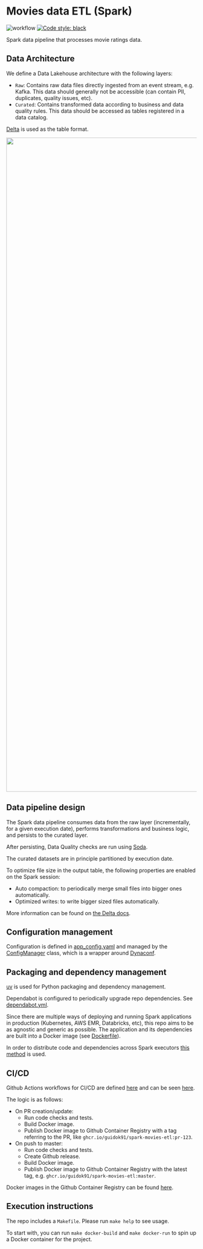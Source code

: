 # Movies data ETL (Spark)
![workflow](https://github.com/guidok91/spark-movies-etl/actions/workflows/ci-cd-push.yml/badge.svg)
[![Code style: black](https://img.shields.io/badge/code%20style-black-000000.svg)](https://github.com/psf/black)

Spark data pipeline that processes movie ratings data.

## Data Architecture
We define a Data Lakehouse architecture with the following layers:
- `Raw`: Contains raw data files directly ingested from an event stream, e.g. Kafka. This data should generally not be accessible (can contain PII, duplicates, quality issues, etc).
- `Curated`: Contains transformed data according to business and data quality rules. This data should be accessed as tables registered in a data catalog.

[Delta](https://delta.io/) is used as the table format.

<img width="1727" src="https://github.com/user-attachments/assets/eb7778f6-7f2f-4036-aa62-3574cb48b084">


## Data pipeline design
The Spark data pipeline consumes data from the raw layer (incrementally, for a given execution date), performs transformations and business logic, and persists to the curated layer.

After persisting, Data Quality checks are run using [Soda](https://docs.soda.io/soda-core/overview-main.html).

The curated datasets are in principle partitioned by execution date.

To optimize file size in the output table, the following properties are enabled on the Spark session:
- Auto compaction: to periodically merge small files into bigger ones automatically.
- Optimized writes: to write bigger sized files automatically.

More information can be found on [the Delta docs](https://docs.delta.io/latest/optimizations-oss.html).

## Configuration management
Configuration is defined in [app_config.yaml](app_config.yaml) and managed by the [ConfigManager](movies_etl/config_manager.py) class, which is a wrapper around [Dynaconf](https://www.dynaconf.com/).

## Packaging and dependency management
[uv](https://docs.astral.sh/uv) is used for Python packaging and dependency management.

Dependabot is configured to periodically upgrade repo dependencies. See [dependabot.yml](.github/dependabot.yml).

Since there are multiple ways of deploying and running Spark applications in production (Kubernetes, AWS EMR, Databricks, etc), this repo aims to be as agnostic and generic as possible. The application and its dependencies are built into a Docker image (see [Dockerfile](Dockerfile)).

In order to distribute code and dependencies across Spark executors [this method](https://spark.apache.org/docs/latest/api/python/user_guide/python_packaging.html#using-pyspark-native-features) is used.

## CI/CD
Github Actions workflows for CI/CD are defined [here](.github/workflows) and can be seen [here](https://github.com/guidok91/spark-movies-etl/actions).

The logic is as follows:
* On PR creation/update:
  * Run code checks and tests.
  * Build Docker image.
  * Publish Docker image to Github Container Registry with a tag referring to the PR, like `ghcr.io/guidok91/spark-movies-etl:pr-123`.
* On push to master:
  * Run code checks and tests.
  * Create Github release.
  * Build Docker image.
  * Publish Docker image to Github Container Registry with the latest tag, e.g. `ghcr.io/guidok91/spark-movies-etl:master`.

Docker images in the Github Container Registry can be found [here](https://github.com/guidok91/spark-movies-etl/pkgs/container/spark-movies-etl).

## Execution instructions
The repo includes a `Makefile`. Please run `make help` to see usage.

To start with, you can run `make docker-build` and `make docker-run` to spin up a Docker container for the project.
